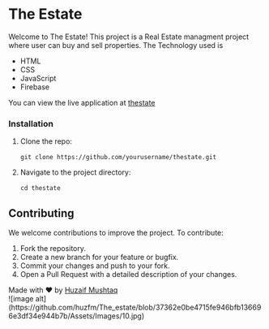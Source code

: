<h1>The Estate</h1>
 
Welcome to The Estate! This project is a Real Estate managment project where user can buy and sell properties.
The Technology used is
<ul>
  <li>HTML</li>
  <li>CSS</li>
  <li>JavaScript</LI>
  <li>Firebase</li>
</ul>
You can view the live application at <a href="https://thestate.netlify.app/." target="_blank">thestate</a>

<h3>Installation</h3>
    <ol>
        <li>Clone the repo:
            <pre><code>git clone https://github.com/yourusername/thestate.git</code></pre>
        </li>
        <li>Navigate to the project directory:
            <pre><code>cd thestate</code></pre>
        </li>
    </ol>
     <h2 id="contributing">Contributing</h2>
    <p>We welcome contributions to improve the project. To contribute:</p>
    <ol>
        <li>Fork the repository.</li>
        <li>Create a new branch for your feature or bugfix.</li>
        <li>Commit your changes and push to your fork.</li>
        <li>Open a Pull Request with a detailed description of your changes.</li>
    </ol>
    <footer>
      <div class="message">
        Made with ❤️ by <a href="https://github.com/huzfm" target="_blank" id="footer">Huzaif Mushtaq</a>
    </div>
    </footer>
   ![image alt](https://github.com/huzfm/The_estate/blob/37362e0be4715fe946bfb136696e3df34e944b7b/Assets/Images/10.jpg)
   

